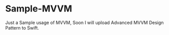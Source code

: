 # Sample-MVVM
Just a Sample usage of MVVM, Soon I will upload Advanced MVVM Design Pattern to Swift.
